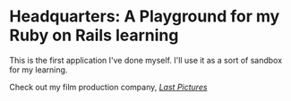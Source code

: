# Headquarters: A Playground for my Ruby on Rails learning

This is the first application I've done myself.  I'll use it as a sort of sandbox for my learning.

Check out my film production company, [*Last Pictures*](www.lastpictures.com)